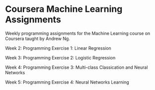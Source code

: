 # Coursera Machine Learning Assignments

Weekly programming assignments for the Machine Learning course on Coursera taught by Andrew Ng.

Week 2: Programming Exercise 1: Linear Regression

Week 3: Programming Exercise 2: Logistic Regression

Week 4: Programming Exercise 3: Multi-class Classication and Neural Networks

Week 5: Programming Exercise 4: Neural Networks Learning
